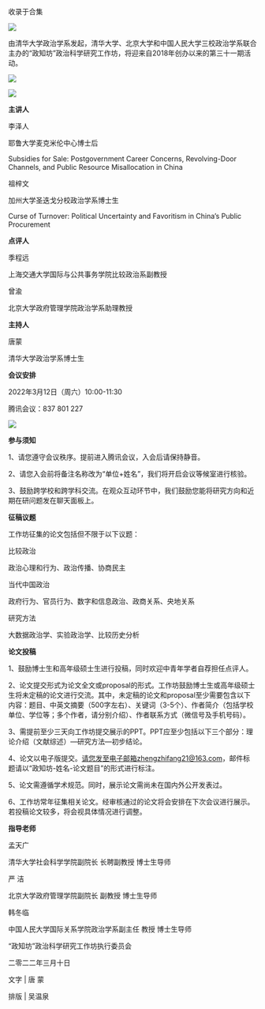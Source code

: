 

收录于合集

  

![](/images/13/2.png)

由清华大学政治学系发起，清华大学、北京大学和中国人民大学三校政治学系联合主办的“政知坊”政治科学研究工作坊，将迎来自2018年创办以来的第三十一期活动。

  

![](/images/13/3.png)

  

![](/images/13/4.png)

  

 **主讲人**

  

李泽人

耶鲁大学麦克米伦中心博士后

  

Subsidies for Sale: Postgovernment Career Concerns, Revolving-Door Channels,
and Public Resource Misallocation in China

  

祖梓文

加州大学圣迭戈分校政治学系博士生

  

Curse of Turnover: Political Uncertainty and Favoritism in China’s Public
Procurement

  

 **点评人**

  

季程远

上海交通大学国际与公共事务学院比较政治系副教授

  

曾渝

北京大学政府管理学院政治学系助理教授

  

 **主持人**

  

唐蒙

清华大学政治学系博士生

  

 **会议安排**

  

2022年3月12日（周六）10:00-11:30

  

腾讯会议：837 801 227

  

![](/images/13/5.png)

  

 **参与须知**  

  

1、请您遵守会议秩序。提前进入腾讯会议，入会后请保持静音。

  

2、请您入会前将备注名称改为“单位+姓名”，我们将开启会议等候室进行核验。

  

3、鼓励跨学校和跨学科交流。在观众互动环节中，我们鼓励您能将研究方向和近期在研问题发在聊天面板上。

  

 **征稿议题**

  

工作坊征集的论文包括但不限于以下议题：

  

比较政治

政治心理和行为、政治传播、协商民主

  

当代中国政治

政府行为、官员行为、数字和信息政治、政商关系、央地关系

  

研究方法

大数据政治学、实验政治学、比较历史分析

  

 **论文投稿**

  

1、鼓励博士生和高年级硕士生进行投稿，同时欢迎中青年学者自荐担任点评人。

  

2、论文提交形式为论文全文或proposal的形式。工作坊鼓励博士生或高年级硕士生将未定稿的论文进行交流。其中，未定稿的论文和proposal至少需要包含以下内容：题目、中英文摘要（500字左右）、关键词（3-5个）、作者简介（包括学校单位、学位等；多个作者，请分别介绍）、作者联系方式（微信号及手机号码）。

  

3、需提前至少三天向工作坊提交展示的PPT。PPT应至少包括以下三个部分：理论介绍（文献综述）—研究方法—初步结论。

  

4、论文以电子版提交。请您发至电子邮箱zhengzhifang21@163.com，邮件标题请以“政知坊-姓名-论文题目”的形式进行标注。

  

5、论文需遵循学术规范。同时，展示论文需尚未在国内外公开发表过。

  

6、工作坊常年征集相关论文。经审核通过的论文将会安排在下次会议进行展示。若投稿论文较多，将会视具体情况进行调整。

  

 **指导老师**

  

孟天广

清华大学社会科学学院副院长 长聘副教授 博士生导师

  

严 洁

北京大学政府管理学院副院长 副教授 博士生导师

  

韩冬临

中国人民大学国际关系学院政治学系副主任 教授 博士生导师

  

“政知坊”政治科学研究工作坊执行委员会

二零二二年三月十日

文字 | 唐 蒙

排版 | 吴温泉

  

